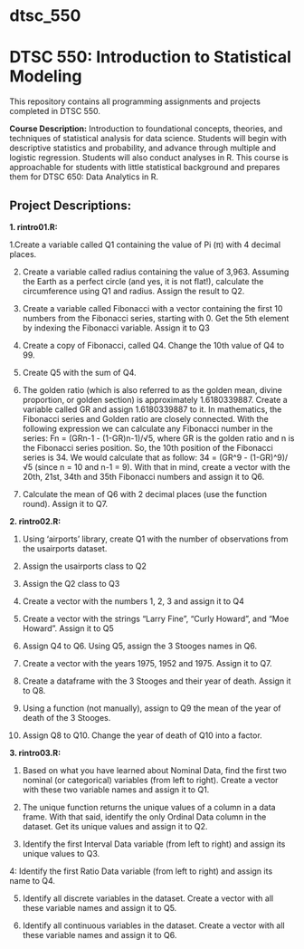 # dtsc_550

# DTSC 550: Introduction to Statistical Modeling

This repository contains all programming assignments and projects completed in DTSC 550.

**Course Description:** Introduction to foundational concepts, theories, and techniques of statistical analysis for data science.  Students will begin with descriptive statistics and probability, and advance through multiple and logistic regression.  Students will also conduct analyses in R.  This course is approachable for students with little statistical background and prepares them for DTSC 650: Data Analytics in R.

## Project Descriptions:

**1. rintro01.R:**

1.Create a variable called Q1 containing the value of Pi (π) with 4 decimal places.

2. Create a variable called radius containing the value of 3,963. Assuming the Earth as a perfect circle (and yes, it is not flat!), calculate the circumference using Q1 and radius. Assign the result to Q2. 

3. Create a variable called Fibonacci with a vector containing the first 10 numbers from the Fibonacci series, starting with 0. Get the 5th element by indexing the Fibonacci variable. Assign it to Q3

4. Create a copy of Fibonacci, called Q4. Change the 10th value of Q4 to 99.

5. Create Q5 with the sum of Q4.

6. The golden ratio (which is also referred to as the golden mean, divine proportion, or golden section) is approximately 1.6180339887. Create a variable called GR and assign 1.6180339887 to it. In mathematics, the Fibonacci series and Golden ratio are closely connected. With the following expression we can calculate any Fibonacci number in the series: Fn = (GRn-1  - (1-GR)n-1)/√5, where GR is the golden ratio and n is the Fibonacci series position. So, the 10th position of the Fibonacci series is 34. We would calculate that as follow: 34 = (GR^9  - (1-GR)^9)/√5 	(since n = 10 and n-1 = 9). With that in mind, create a vector with the 20th, 21st, 34th and 35th Fibonacci numbers and assign it to Q6.

7. Calculate the mean of Q6 with 2 decimal places (use the function round). Assign it to Q7.

**2. rintro02.R:**

1. Using ‘airports’ library, create Q1 with the number of observations from the usairports dataset.

2. Assign the usairports class to Q2

3. Assign the Q2 class to Q3

4. Create a vector with the numbers 1, 2, 3 and assign it to Q4

5. Create a vector with the strings “Larry Fine”, “Curly Howard”, and “Moe Howard”. Assign it to Q5

6. Assign Q4 to Q6. Using Q5, assign the 3 Stooges names in Q6.

7. Create a vector with the years 1975, 1952 and 1975. Assign it to Q7.

8. Create a dataframe with the 3 Stooges and their year of death. Assign it to Q8.

9. Using a function (not manually), assign to Q9 the mean of the year of death of the 3 Stooges.

10. Assign Q8 to Q10. Change the year of death of Q10 into a factor. 

**3. rintro03.R:**

1. Based on what you have learned about Nominal Data, find the first two nominal (or categorical) variables (from left to right). Create a vector with these two variable names and assign it to Q1.

2. The unique function returns the unique values of a column in a data frame. With that said, identify the only Ordinal Data column in the dataset. Get its unique values and assign it to Q2.

3. Identify the first Interval Data variable (from left to right) and assign its unique values to Q3.

4: Identify the first Ratio Data variable (from left to right) and assign its name to Q4.

5. Identify all discrete variables in the dataset. Create a vector with all these variable names and assign it to Q5. 

6. Identify all continuous variables in the dataset. Create a vector with all these variable names and assign it to Q6. 

